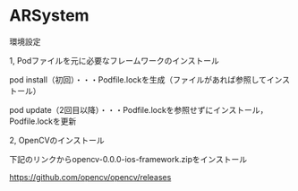 # ARSystem

環境設定

1, Podファイルを元に必要なフレームワークのインストール

pod install（初回）・・・Podfile.lockを生成（ファイルがあれば参照してインストール）

pod update（2回目以降）・・・Podfile.lockを参照せずにインストール，Podfile.lockを更新

2, OpenCVのインストール

下記のリンクからopencv-0.0.0-ios-framework.zipをインストール

https://github.com/opencv/opencv/releases


